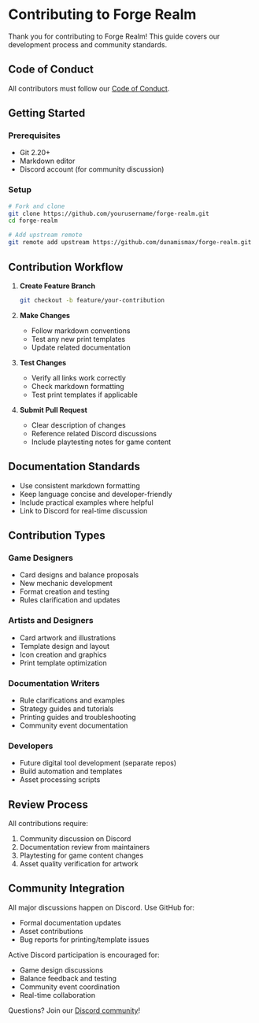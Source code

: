 # Contributing to Forge Realm

Thank you for contributing to Forge Realm! This guide covers our development process and community standards.

## Code of Conduct

All contributors must follow our [Code of Conduct](CODE_OF_CONDUCT.md).

## Getting Started

### Prerequisites

- Git 2.20+
- Markdown editor
- Discord account (for community discussion)

### Setup

```bash
# Fork and clone
git clone https://github.com/yourusername/forge-realm.git
cd forge-realm

# Add upstream remote
git remote add upstream https://github.com/dunamismax/forge-realm.git
```

## Contribution Workflow

1. **Create Feature Branch**
   ```bash
   git checkout -b feature/your-contribution
   ```

2. **Make Changes**
   - Follow markdown conventions
   - Test any new print templates
   - Update related documentation

3. **Test Changes**
   - Verify all links work correctly
   - Check markdown formatting
   - Test print templates if applicable

4. **Submit Pull Request**
   - Clear description of changes
   - Reference related Discord discussions
   - Include playtesting notes for game content

## Documentation Standards

- Use consistent markdown formatting
- Keep language concise and developer-friendly
- Include practical examples where helpful
- Link to Discord for real-time discussion

## Contribution Types

### Game Designers
- Card designs and balance proposals
- New mechanic development
- Format creation and testing
- Rules clarification and updates

### Artists and Designers
- Card artwork and illustrations
- Template design and layout
- Icon creation and graphics
- Print template optimization

### Documentation Writers
- Rule clarifications and examples
- Strategy guides and tutorials
- Printing guides and troubleshooting
- Community event documentation

### Developers
- Future digital tool development (separate repos)
- Build automation and templates
- Asset processing scripts

## Review Process

All contributions require:
1. Community discussion on Discord
2. Documentation review from maintainers
3. Playtesting for game content changes
4. Asset quality verification for artwork

## Community Integration

All major discussions happen on Discord. Use GitHub for:
- Formal documentation updates
- Asset contributions
- Bug reports for printing/template issues

Active Discord participation is encouraged for:
- Game design discussions
- Balance feedback and testing
- Community event coordination
- Real-time collaboration

Questions? Join our [Discord community](https://discord.gg/KQTY8DfY)!
